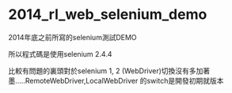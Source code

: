 # 2014_rl_web_selenium_demo
2014年底之前所寫的selenium測試DEMO

所以程式碼是使用selenium 2.4.4

比較有問題的裏頭對於selenium 1, 2 (WebDriver)切換沒有多加著墨.....RemoteWebDriver,LocalWebDriver 的switch是開發初期就版本

